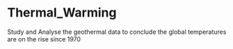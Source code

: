 # Thermal_Warming
Study and Analyse the geothermal data to conclude the global temperatures are on the rise since 1970
